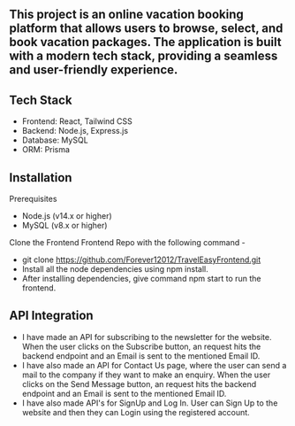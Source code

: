 This project is an online vacation booking platform that allows users to browse, select, and book vacation packages. The application is built with a modern tech stack, providing a seamless and user-friendly experience.
------------------------------------------------------------------------------------------------------------------------------------------------------------------------------------------------------------------

Tech Stack
-----------
 - Frontend: React, Tailwind CSS
 - Backend: Node.js, Express.js
 - Database: MySQL
 - ORM: Prisma

Installation
------------
Prerequisites

 - Node.js (v14.x or higher)
 - MySQL (v8.x or higher)

Clone the Frontend Frontend Repo with the following command - 
- git clone https://github.com/Forever12012/TravelEasyFrontend.git
- Install all the node dependencies using npm install.
-  After installing dependencies, give command npm start to run the frontend.

API Integration
----------------
- I have made an API for subscribing to the newsletter for the website. When the user clicks on the Subscribe button, an request hits the backend endpoint and an Email is sent to the mentioned Email ID.
- I have also made an API for Contact Us page, where the user can send a mail to the company if they want to make an enquiry. When the user clicks on the Send Message button, an request hits the backend endpoint and an Email is sent to the mentioned Email ID.
- I have also made API's for SignUp and Log In. User can Sign Up to the website and then they can Login using the registered account.
